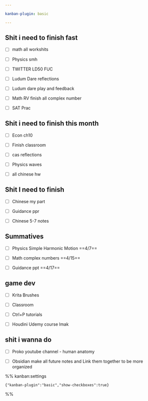 ```yaml
---

kanban-plugin: basic

---
```


## Shit i need to finish fast

- [ ] math all workshits
- [ ] Physics smh
- [ ] TWITTER LD50 FUC
- [ ] Ludum Dare reflections
- [ ] Ludum dare play and feedback
- [ ] Math RV finish all complex number
- [ ] SAT Prac


## Shit i need to finish this month

- [ ] Econ ch10
- [ ] Finish classroom
- [ ] cas reflections
- [ ] Physics waves
- [ ] all chinese hw


## Shit I need to finish

- [ ] Chinese my part
- [ ] Guidance ppr
- [ ] Chinese 5-7 notes


## Summatives

- [ ] Physics Simple Harmonic Motion ==4/7==
- [ ] Math complex numbers ==4/15==
- [ ] Guidance ppt ==4/17==


## game dev

- [ ] Krita Brushes
- [ ] Classroom
- [ ] Ctrl+P tutorials
- [ ] Houdini Udemy course lmak


## shit i wanna do

- [ ] Proko youtube channel - human anatomy
- [ ] Obsidian make all future notes and Link them together to be more organized




%% kanban:settings
```
{"kanban-plugin":"basic","show-checkboxes":true}
```
%%